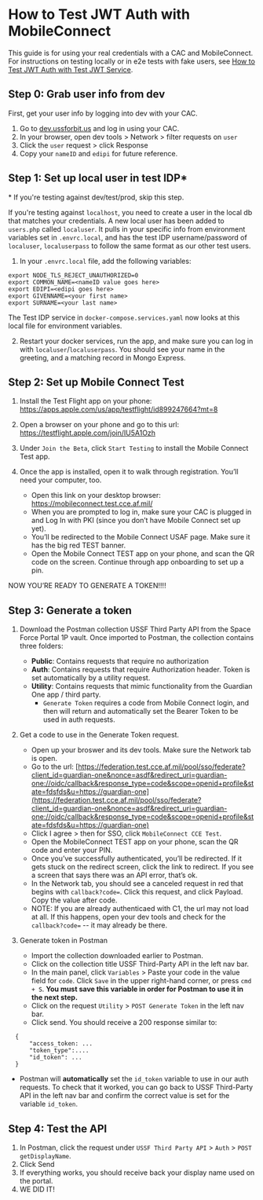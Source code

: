 # How to Test JWT Auth with MobileConnect
This guide is for using your real credentials with a CAC and MobileConnect. For instructions on testing locally or in e2e tests with fake users, see [How to Test JWT Auth with Test JWT Service](./generate-jwt-test-service.md).

## Step 0: Grab user info from dev

First, get your user info by logging into dev with your CAC.


1. Go to [dev.ussforbit.us](https://dev.ussforbit.us) and log in using your CAC.
2. In your browser, open dev tools > Network > filter requests on `user`
3. Click the `user` request > click Response
4. Copy your `nameID` and `edipi` for future reference.

## Step 1: Set up local user in test IDP*

\* If you're testing against dev/test/prod, skip this step.

If you're testing against `localhost`, you need to create a user in the local db that matches your credentials. A new local user has been added to `users.php` called `localuser`. It pulls in your specific info from environment variables set in `.envrc.local`, and has the test IDP username/password of `localuser`, `localuserpass` to follow the same format as our other test users.


1. In your `.envrc.local` file, add the following variables:

```
export NODE_TLS_REJECT_UNAUTHORIZED=0
export COMMON_NAME=<nameID value goes here>
export EDIPI=<edipi goes here>
export GIVENNAME=<your first name>
export SURNAME=<your last name>
```

The Test IDP service in `docker-compose.services.yaml` now looks at this local file for environment variables.

2. Restart your docker services, run the app, and make sure you can log in with `localuser`/`localuserpass`. You should see your name in the greeting, and a matching record in Mongo Express.

## Step 2: Set up Mobile Connect Test

1. Install the Test Flight app on your phone: https://apps.apple.com/us/app/testflight/id899247664?mt=8
2. Open a browser on your phone and go to this url: https://testflight.apple.com/join/IU5A1Ozh
3. Under `Join the Beta`, click `Start Testing` to install the Mobile Connect Test app.
4. Once the app is installed, open it to walk through registration. You’ll need your computer, too.

    * Open this link on your desktop browser: https://mobileconnect.test.cce.af.mil/
    * When you are prompted to log in, make sure your CAC is plugged in and Log In with PKI (since you don’t have Mobile Connect set up yet).
    * You’ll be redirected to the Mobile Connect USAF page. Make sure it has the big red TEST banner.
    * Open the Mobile Connect TEST app on your phone, and scan the QR code on the screen. Continue through app onboarding to set up a pin.

NOW YOU’RE READY TO GENERATE A TOKEN!!!!


## Step 3: Generate a token

1. Download the Postman collection USSF Third Party API from the Space Force Portal 1P vault. Once imported to Postman, the collection contains three folders:

    * **Public**: Contains requests that require no authorization 
    * **Auth**: Contains requests that require Authorization header. Token is set automatically by a utility request.
    * **Utility**: Contains requests that mimic functionality from the Guardian One app / third party.
        * `Generate Token` requires a code from Mobile Connect login, and then will return and automatically set the Bearer Token to be used in auth requests.
        

2. Get a code to use in the Generate Token request.

    * Open up your broswer and its dev tools. Make sure the Network tab is open.
    * Go to the url: [https://federation.test.cce.af.mil/pool/sso/federate?client_id=guardian-one&nonce=asdf&redirect_uri=guardian-one://oidc/callback&response_type=code&scope=openid+profile&state=fdsfds&u=https://guardian-one](https://federation.test.cce.af.mil/pool/sso/federate?client_id=guardian-one&nonce=asdf&redirect_uri=guardian-one://oidc/callback&response_type=code&scope=openid+profile&state=fdsfds&u=https://guardian-one)
    * Click I agree > then for SSO, click `MobileConnect CCE Test`.
    * Open the MobileConnect TEST app on your phone, scan the QR code and enter your PIN.
    * Once you’ve successfully authenticated, you’ll be redirected. If it gets stuck on the redirect screen, click the link to redirect. If you see a screen that says there was an API error, that’s ok.
    * In the Network tab, you should see a canceled request in red that begins with `callback?code=`. Click this request, and click Payload. Copy the value after code.
    * NOTE: If you are already authenticaed with C1, the url may not load at all. If this happens, open your dev tools and check for the `callback?code=` -- it may already be there.


3. Generate token in Postman


    * Import the collection downloaded earlier to Postman.
    * Click on the collection title USSF Third-Party API in the left nav bar.
    * In the main panel, click `Variables` > Paste your code in the value field for `code`. Click `Save` in the upper right-hand corner, or press `cmd + S`. **You must save this variable in order for Postman to use it in the next step.**
    * Click on the request `Utility` > `POST Generate Token` in the left nav bar.
    * Click send. You should receive a 200 response similar to:

```
  {
      "access_token: ...
      "token_type":....
      "id_token": ...
  }
```
* Postman will **automatically** set the `id_token` variable to use in our auth requests. To check that it worked, you can go back to USSF Third-Party API in the left nav bar and confirm the correct value is set for the variable `id_token`.

## Step 4: Test the API

1. In Postman, click the request under `USSF Third Party API` > `Auth` > `POST getDisplayName`.
2. Click Send
3. If everything works, you should receive back your display name used on the portal.
4. WE DID IT!

